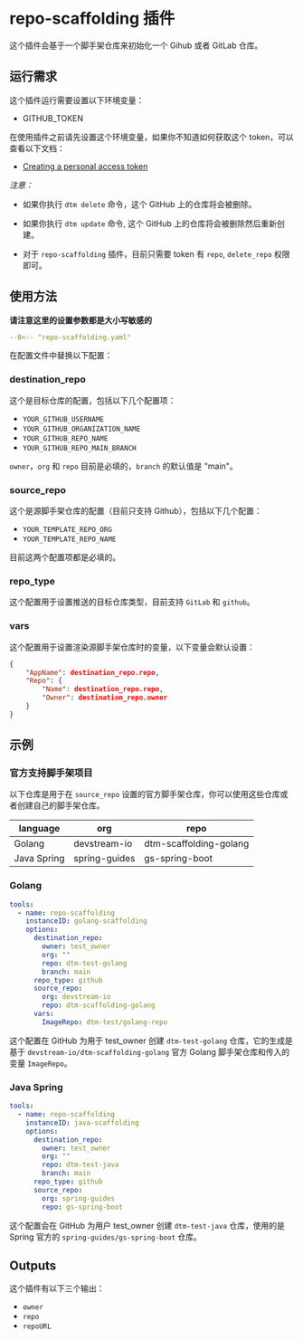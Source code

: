 # repo-scaffolding 插件

这个插件会基于一个脚手架仓库来初始化一个 Gihub 或者 GitLab 仓库。

## 运行需求

这个插件运行需要设置以下环境变量：

- GITHUB_TOKEN

在使用插件之前请先设置这个环境变量，如果你不知道如何获取这个 token，可以查看以下文档：

- [Creating a personal access token](https://docs.github.com/en/authentication/keeping-your-account-and-data-secure/creating-a-personal-access-token)

*注意：*

- 如果你执行 `dtm delete` 命令，这个 GitHub 上的仓库将会被删除。

- 如果你执行 `dtm update` 命令,  这个 GitHub 上的仓库将会被删除然后重新创建。 

- 对于 `repo-scaffolding` 插件，目前只需要 token 有 `repo`, `delete_repo` 权限即可。 

## 使用方法

**请注意这里的设置参数都是大小写敏感的**

```yaml
--8<-- "repo-scaffolding.yaml"
```

在配置文件中替换以下配置：

### destination_repo

这个是目标仓库的配置，包括以下几个配置项：

- `YOUR_GITHUB_USERNAME`
- `YOUR_GITHUB_ORGANIZATION_NAME`
- `YOUR_GITHUB_REPO_NAME`
- `YOUR_GITHUB_REPO_MAIN_BRANCH`

`owner`，`org` 和 `repo` 目前是必填的，`branch` 的默认值是  "main"。

### source_repo

这个是源脚手架仓库的配置（目前只支持 Github），包括以下几个配置：

- `YOUR_TEMPLATE_REPO_ORG`
- `YOUR_TEMPLATE_REPO_NAME`

目前这两个配置项都是必填的。

### repo_type

这个配置用于设置推送的目标仓库类型，目前支持 `GitLab` 和 `github`。

### vars

这个配置用于设置渲染源脚手架仓库时的变量，以下变量会默认设置：

```json
{
    "AppName": destination_repo.repo,
    "Repo": {
        "Name": destination_repo.repo,
        "Owner": destination_repo.owner
    }
}
```

## 示例 

### 官方支持脚手架项目

以下仓库是用于在 `source_repo` 设置的官方脚手架仓库，你可以使用这些仓库或者创建自己的脚手架仓库。

| language | org | repo |
|  ----  | ----  |----  |
| Golang | devstream-io | dtm-scaffolding-golang |
| Java Spring | spring-guides | gs-spring-boot |


### Golang

```yaml
tools:
  - name: repo-scaffolding
    instanceID: golang-scaffolding
    options:
      destination_repo:
        owner: test_owner
        org: ""
        repo: dtm-test-golang
        branch: main
      repo_type: github
      source_repo:
        org: devstream-io
        repo: dtm-scaffolding-golang
      vars:
        ImageRepo: dtm-test/golang-repo
```

这个配置在 GitHub 为用于 test_owner 创建 `dtm-test-golang` 仓库，它的生成是基于 `devstream-io/dtm-scaffolding-golang` 官方 Golang 脚手架仓库和传入的变量 `ImageRepo`。

### Java Spring

```yaml
tools:
  - name: repo-scaffolding
    instanceID: java-scaffolding
    options:
      destination_repo:
        owner: test_owner
        org: ""
        repo: dtm-test-java
        branch: main
      repo_type: github
      source_repo:
        org: spring-guides
        repo: gs-spring-boot
```

这个配置会在 GitHub 为用户 test_owner 创建 `dtm-test-java` 仓库，使用的是 Spring 官方的 `spring-guides/gs-spring-boot` 仓库。

## Outputs

这个插件有以下三个输出：

- `owner`
- `repo`
- `repoURL`